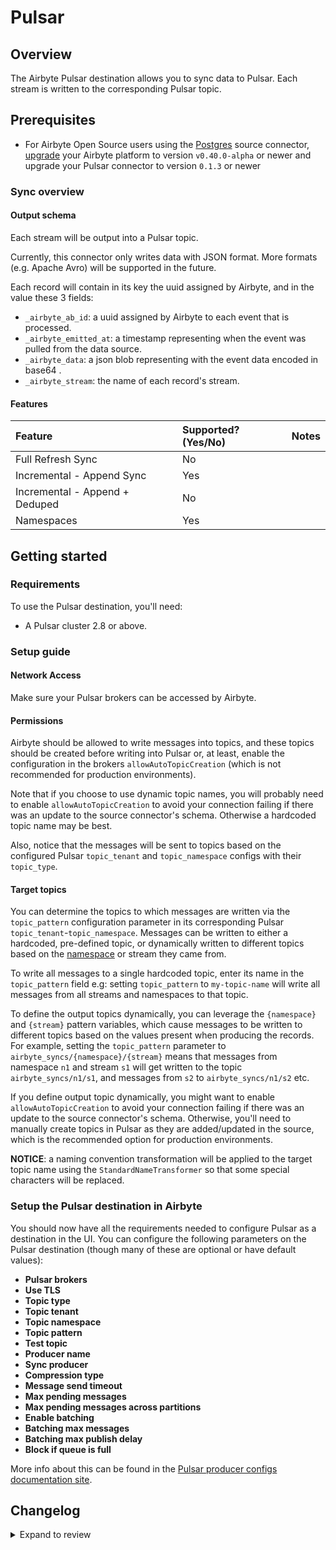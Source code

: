 # Pulsar

## Overview

The Airbyte Pulsar destination allows you to sync data to Pulsar. Each stream is written to the corresponding Pulsar topic.

## Prerequisites

- For Airbyte Open Source users using the [Postgres](https://docs.airbyte.com/integrations/sources/postgres) source connector, [upgrade](https://docs.airbyte.com/platform/operator-guides/upgrading-airbyte/) your Airbyte platform to version `v0.40.0-alpha` or newer and upgrade your Pulsar connector to version `0.1.3` or newer

### Sync overview

#### Output schema

Each stream will be output into a Pulsar topic.

Currently, this connector only writes data with JSON format. More formats \(e.g. Apache Avro\) will be supported in the future.

Each record will contain in its key the uuid assigned by Airbyte, and in the value these 3 fields:

- `_airbyte_ab_id`: a uuid assigned by Airbyte to each event that is processed.
- `_airbyte_emitted_at`: a timestamp representing when the event was pulled from the data source.
- `_airbyte_data`: a json blob representing with the event data encoded in base64 .
- `_airbyte_stream`: the name of each record's stream.

#### Features

| Feature                        | Supported?\(Yes/No\) | Notes |
| :----------------------------- | :------------------- | :---- |
| Full Refresh Sync              | No                   |       |
| Incremental - Append Sync      | Yes                  |       |
| Incremental - Append + Deduped | No                   |       |
| Namespaces                     | Yes                  |       |

## Getting started

### Requirements

To use the Pulsar destination, you'll need:

- A Pulsar cluster 2.8 or above.

### Setup guide

#### Network Access

Make sure your Pulsar brokers can be accessed by Airbyte.

#### **Permissions**

Airbyte should be allowed to write messages into topics, and these topics should be created before writing into Pulsar or, at least, enable the configuration in the brokers `allowAutoTopicCreation` \(which is not recommended for production environments\).

Note that if you choose to use dynamic topic names, you will probably need to enable `allowAutoTopicCreation` to avoid your connection failing if there was an update to the source connector's schema. Otherwise a hardcoded topic name may be best.

Also, notice that the messages will be sent to topics based on the configured Pulsar `topic_tenant` and `topic_namespace` configs with their `topic_type`.

#### Target topics

You can determine the topics to which messages are written via the `topic_pattern` configuration parameter in its corresponding Pulsar `topic_tenant`-`topic_namespace`. Messages can be written to either a hardcoded, pre-defined topic, or dynamically written to different topics based on the [namespace](https://docs.airbyte.com/platform/understanding-airbyte/namespaces) or stream they came from.

To write all messages to a single hardcoded topic, enter its name in the `topic_pattern` field e.g: setting `topic_pattern` to `my-topic-name` will write all messages from all streams and namespaces to that topic.

To define the output topics dynamically, you can leverage the `{namespace}` and `{stream}` pattern variables, which cause messages to be written to different topics based on the values present when producing the records. For example, setting the `topic_pattern` parameter to `airbyte_syncs/{namespace}/{stream}` means that messages from namespace `n1` and stream `s1` will get written to the topic `airbyte_syncs/n1/s1`, and messages from `s2` to `airbyte_syncs/n1/s2` etc.

If you define output topic dynamically, you might want to enable `allowAutoTopicCreation` to avoid your connection failing if there was an update to the source connector's schema. Otherwise, you'll need to manually create topics in Pulsar as they are added/updated in the source, which is the recommended option for production environments.

**NOTICE**: a naming convention transformation will be applied to the target topic name using the `StandardNameTransformer` so that some special characters will be replaced.

### Setup the Pulsar destination in Airbyte

You should now have all the requirements needed to configure Pulsar as a destination in the UI. You can configure the following parameters on the Pulsar destination \(though many of these are optional or have default values\):

- **Pulsar brokers**
- **Use TLS**
- **Topic type**
- **Topic tenant**
- **Topic namespace**
- **Topic pattern**
- **Test topic**
- **Producer name**
- **Sync producer**
- **Compression type**
- **Message send timeout**
- **Max pending messages**
- **Max pending messages across partitions**
- **Enable batching**
- **Batching max messages**
- **Batching max publish delay**
- **Block if queue is full**

More info about this can be found in the [Pulsar producer configs documentation site](https://pulsar.apache.o../en/client-libraries-java/#producer).

## Changelog

<details>
  <summary>Expand to review</summary>

| Version | Date       | Pull Request                                             | Subject                                                                        |
| :------ | :--------- | :------------------------------------------------------- | :----------------------------------------------------------------------------- |
| 0.1.3   | 2022-08-05 | [15349](https://github.com/airbytehq/airbyte/pull/15349) | Update Pulsar destination to use outputRecordCollector to properly store state |

</details>